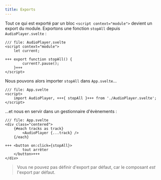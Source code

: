 ```yaml
---
title: Exports
---
```


Tout ce qui est exporté par un bloc `<script context="module">` devient un export du module. Exportons une fonction `stopAll` depuis `AudioPlayer.svelte` :

```svelte
/// file: AudioPlayer.svelte
<script context="module">
	let current;

+++	export function stopAll() {
		current?.pause();
	}+++
</script>
```

Nous pouvons alors importer `stopAll` dans `App.svelte`...

```svelte
/// file: App.svelte
<script>
	import AudioPlayer, +++{ stopAll }+++ from './AudioPlayer.svelte';
</script>
```

...et nous en servir dans un gestionnaire d'évènements :

```svelte
/// file: App.svelte
<div class="centered">
	{#each tracks as track}
		<AudioPlayer {...track} />
	{/each}

+++	<button on:click={stopAll}>
		tout arrêter
	</button>+++
</div>
```

> Vous ne pouvez pas définir d'export par défaut, car le composant _est_ l'export par défaut.
